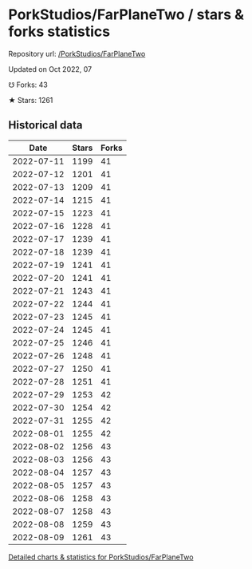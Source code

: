 # PorkStudios/FarPlaneTwo / stars & forks statistics

Repository url: [/PorkStudios/FarPlaneTwo](https://github.com/PorkStudios/FarPlaneTwo)

Updated on Oct 2022, 07

☋ Forks: 43

★ Stars: 1261

## Historical data
| Date | Stars | Forks |
|------|-------|-------|
| 2022-07-11 | 1199 | 41 | 
| 2022-07-12 | 1201 | 41 | 
| 2022-07-13 | 1209 | 41 | 
| 2022-07-14 | 1215 | 41 | 
| 2022-07-15 | 1223 | 41 | 
| 2022-07-16 | 1228 | 41 | 
| 2022-07-17 | 1239 | 41 | 
| 2022-07-18 | 1239 | 41 | 
| 2022-07-19 | 1241 | 41 | 
| 2022-07-20 | 1241 | 41 | 
| 2022-07-21 | 1243 | 41 | 
| 2022-07-22 | 1244 | 41 | 
| 2022-07-23 | 1245 | 41 | 
| 2022-07-24 | 1245 | 41 | 
| 2022-07-25 | 1246 | 41 | 
| 2022-07-26 | 1248 | 41 | 
| 2022-07-27 | 1250 | 41 | 
| 2022-07-28 | 1251 | 41 | 
| 2022-07-29 | 1253 | 42 | 
| 2022-07-30 | 1254 | 42 | 
| 2022-07-31 | 1255 | 42 | 
| 2022-08-01 | 1255 | 42 | 
| 2022-08-02 | 1256 | 43 | 
| 2022-08-03 | 1256 | 43 | 
| 2022-08-04 | 1257 | 43 | 
| 2022-08-05 | 1257 | 43 | 
| 2022-08-06 | 1258 | 43 | 
| 2022-08-07 | 1258 | 43 | 
| 2022-08-08 | 1259 | 43 | 
| 2022-08-09 | 1261 | 43 | 


[Detailed charts & statistics for PorkStudios/FarPlaneTwo](https://reviewgithub.com/rep/PorkStudios/FarPlaneTwo)
